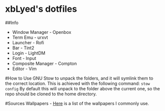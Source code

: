 xbLyed's dotfiles
=====================

##Info
* Window Manager - Openbox
* Term Emu - urxvt
* Launcher - Rofi
* Bar - Tint2
* Login - LightDM
* Font - Input
* Composite Manager - Compton
* Editor - Vim

#How to
Use GNU Stow to unpack the folders, and it will symlink them to the correct
location. This is achieved with the following command:
    `stow config`
By default this will unpack to the folder above the current one, so the
repo should be cloned to the home directory.

#Sources
Wallpapers - [Here](http://imgur.com/a/8dlRM) is a list of the wallpapers I commonly use.
